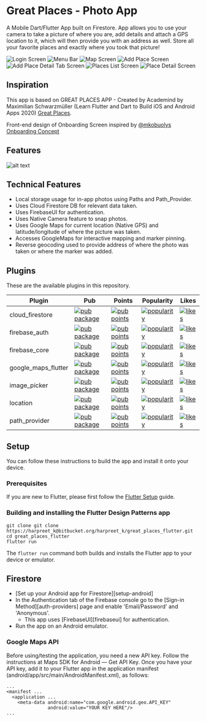 # Great Places - Photo App

A Mobile Dart/Flutter App built on Firestore. App allows you to use your camera to take a picture of where you are, add details and attach a GPS location to it, which will then provide you with an address as well. Store all your favorite places and exactly where you took that picture!

![Login Screen](screenshots/login_screen.png)
![Menu Bar](screenshots/menu_screen.png)
![Map Screen](screenshots/pick_location_map_screen.png)
![Add Place Screen](screenshots/pick_location_tab_screen.png)
![Add Place Detail Tab Screen](screenshots/add_detail_tab_screen.png)
![Places List Screen](screenshots/places_list_screen.png)
![Place Detail Screen](screenshots/place_detail_screen.png)


## Inspiration

This app is based on GREAT PLACES APP - Created by Academind by Maximilian Schwarzmüller (Learn Flutter and Dart to Build iOS and Android Apps 2020) [Great Places](https://github.com/PacktPublishing/Learn-Flutter-and-Dart-to-Build-iOS-and-Android-Apps/tree/master/Section%2013).

Front-end design of Onboarding Screen inspired by [@mkobuolys Onboarding Concept](https://github.com/mkobuolys/flutter-design-challenges/tree/master/Onboarding%20Concept/final)


## Features

![alt text](screenshots/app_features.png "Business Goal & Features")


## Technical Features

- Local storage usage for in-app photos using Paths and Path_Provider.
- Uses Cloud Firestore DB for relevant data taken.
- Uses FirebaseUI for authentication.
- Uses Native Camera feature to snap photos.
- Uses Google Maps for current location (Native GPS) and latitude/longitude of where the picture was taken.
- Accesses GoogleMaps for interactive mapping and marker pinning.
- Reverse geocoding used to provide address of where the photo was taken or where the marker was added.


## Plugins
These are the available plugins in this repository.

| Plugin | Pub | Points | Popularity | Likes |
|--------|-----|--------|------------|-------|
| cloud_firestore | [![pub package](https://img.shields.io/badge/pub-v0.12.11-orange)](https://pub.dev/packages/cloud_firestore) |  [![pub points](https://badges.bar/cloud_firestore/pub%20points)](https://pub.dev/packages/firebase_auth/score) |  [![popularity](https://badges.bar/cloud_firestore/popularity)](https://pub.dev/packages/cloud_firestore/score) | [![likes](https://badges.bar/cloud_firestore/likes)](https://pub.dev/packages/cloud_firestore/score) |
| firebase_auth | [![pub package](https://img.shields.io/badge/pub-v0.14.0-orange)](https://pub.dev/packages/firebase_auth) |  [![pub points](https://badges.bar/firebase_auth/pub%20points)](https://pub.dev/packages/cloud_firestore/score) |  [![popularity](https://badges.bar/firebase_auth/popularity)](https://pub.dev/packages/firebase_auth/score) | [![likes](https://badges.bar/firebase_auth/likes)](https://pub.dev/packages/firebase_auth/score) |
| firebase_core | [![pub package](https://img.shields.io/badge/pub-v0.4.5-orange)](https://pub.dev/packages/firebase_core) |  [![pub points](https://badges.bar/firebase_core/pub%20points)](https://pub.dev/packages/firebase_core/score) |  [![popularity](https://badges.bar/firebase_core/popularity)](https://pub.dev/packages/firebase_core/score) | [![likes](https://badges.bar/firebase_core/likes)](https://pub.dev/packages/firebase_core/score) |
| google_maps_flutter | [![pub package](https://img.shields.io/badge/pub-v0.5.21-orange)](https://pub.dev/packages/cloud_firestore) |  [![pub points](https://badges.bar/google_maps_flutter/pub%20points)](https://pub.dev/packages/google_maps_flutter/score) |  [![popularity](https://badges.bar/google_maps_flutter/popularity)](https://pub.dev/packages/cloud_firestore/score) | [![likes](https://badges.bar/google_maps_flutter/likes)](https://pub.dev/packages/google_maps_flutter/score) |
| image_picker | [![pub package](https://img.shields.io/badge/pub-v0.6.1-orange)](https://pub.dev/packages/image_picker) |  [![pub points](https://badges.bar/image_picker/pub%20points)](https://pub.dev/packages/image_picker/score) |  [![popularity](https://badges.bar/image_picker/popularity)](https://pub.dev/packages/image_picker/score) | [![likes](https://badges.bar/image_picker/likes)](https://pub.dev/packages/image_picker/score) |
| location | [![pub package](https://img.shields.io/badge/pub-v2.3.5-orange)](https://pub.dev/packages/location) |  [![pub points](https://badges.bar/location/pub%20points)](https://pub.dev/packages/location/score) |  [![popularity](https://badges.bar/location/popularity)](https://pub.dev/packages/location/score) | [![likes](https://badges.bar/location/likes)](https://pub.dev/packages/location/score) |
| path_provider | [![pub package](https://img.shields.io/badge/pub-v1.3.0-orange)](https://pub.dev/packages/path_provider) |  [![pub points](https://badges.bar/path_provider/pub%20points)](https://pub.dev/packages/path_provider/score) |  [![popularity](https://badges.bar/path_provider/popularity)](https://pub.dev/packages/path_provider/score) | [![likes](https://badges.bar/path_provider/likes)](https://pub.dev/packages/path_provider/score) |


## Setup

You can follow these instructions to build the app and install it onto your device.


### Prerequisites

If you are new to Flutter, please first follow the [Flutter Setup](https://flutter.dev/setup/) guide.


### Building and installing the Flutter Design Patterns app

```
git clone git clone https://harpreet_k@bitbucket.org/harpreet_k/great_places_flutter.git
cd great_places_flutter
flutter run
```

The `flutter run` command both builds and installs the Flutter app to your device or emulator.


## Firestore

  * [Set up your Android app for Firestore][setup-android]
  * In the Authentication tab of the Firebase console go to the
    [Sign-in Method][auth-providers] page and enable 'Email/Password' and 'Anonymous'.
    * This app uses [FirebaseUI][firebaseui] for authentication.
  * Run the app on an Android emulator.


### Google Maps API

Before using/testing the application, you need a new API key. Follow the instructions at Maps SDK for Android — Get API Key. Once you have your API key, add it to your Flutter app in the application manifest (android/app/src/main/AndroidManifest.xml), as follows:

```
...
<manifest ...
  <application ...
    <meta-data android:name="com.google.android.geo.API_KEY"
               android:value="YOUR KEY HERE"/>
...
```